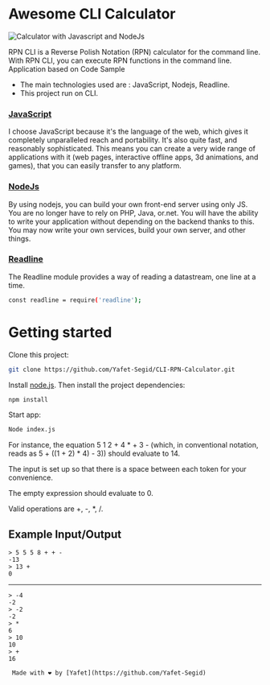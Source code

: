 # Awesome CLI Calculator 

![Calculator with Javascript and NodeJs](https://user-images.githubusercontent.com/83928646/180323381-a9a5dae8-4b46-405c-ae7a-aa7599fc92ac.gif)

RPN CLI is a Reverse Polish Notation (RPN) calculator for the command line. With RPN CLI, you can execute RPN functions in the command line.
Application based on Code Sample 

- The main technologies used are : JavaScript, Nodejs, Readline.
- This project run on CLI.


### [JavaScript](https://www.javascript.com/)
I choose JavaScript because it's the language of the web, which gives it completely unparalleled reach and portability. It's also quite fast, and reasonably sophisticated. This means you can create a very wide range of applications with it (web pages, interactive offline apps, 3d animations, and games), that you can easily transfer to any platform. 

### [NodeJs](http://nodejs.org/)
By using nodejs, you can build your own front-end server using only JS.
You are no longer have to rely on PHP, Java, or.net.
You will have the ability to write your application without depending on the backend thanks to this.
You may now write your own services, build your own server, and other things. 

### [Readline](https://nodejs.org/api/readline.html)
The Readline module provides a way of reading a datastream, one line at a time.

```bash
const readline = require('readline');
```

# Getting started

Clone this project:
```bash
git clone https://github.com/Yafet-Segid/CLI-RPN-Calculator.git
```

Install [node.js](http://nodejs.org/). Then install the project dependencies:
```bash
npm install
```
 
Start app:
```bash
Node index.js
```

For instance, the equation 5 1 2 + 4 * + 3 - (which, in conventional notation, reads as 5 + ((1 + 2) * 4) - 3)) should evaluate to 14.


The input is set up so that there is a space between each token for your convenience.


The empty expression should evaluate to 0.


Valid operations are +, -, *, /.



Example Input/Output
--------------------


    > 5 5 5 8 + + -
    -13
    > 13 +
    0

---

    > -4
    -2
    > -2
    -2
    > *
    6
    > 10
    10
    > +
    16
    
     Made with ❤️ by [Yafet](https://github.com/Yafet-Segid)

    
    
